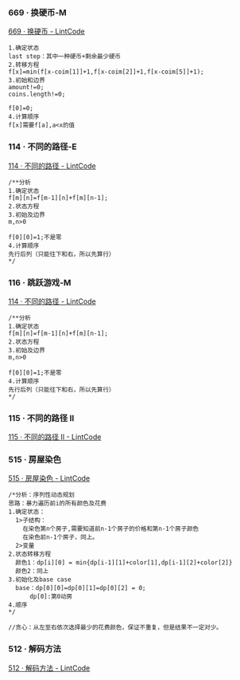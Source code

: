 ### 669 · 换硬币-M

[669 · 换硬币 - LintCode](https://www.lintcode.com/problem/669/description)

```
1.确定状态
last step：其中一种硬币+剩余最少硬币
2.转移方程
f[x]=min(f[x-coim[1]]+1,f[x-coim[2]]+1,f[x-coim[5]]+1);
3.初始和边界
amount!=0;
coins.length!=0;

f[0]=0;
4.计算顺序
f[x]需要f[a],a<x的值
```

### 114 · 不同的路径-E

[114 · 不同的路径 - LintCode](https://www.lintcode.com/problem/114/description)

```
/**分析
1.确定状态
f[m][n]=f[m-1][n]+f[m][n-1];
2.状态方程
3.初始及边界
m,n>0

f[0][0]=1;不是零
4.计算顺序
先行后列（只能往下和右，所以先算行）
*/
```

### 116 · 跳跃游戏-M

[114 · 不同的路径 - LintCode](https://www.lintcode.com/problem/114/description)

```
/**分析
1.确定状态
f[m][n]=f[m-1][n]+f[m][n-1];
2.状态方程
3.初始及边界
m,n>0

f[0][0]=1;不是零
4.计算顺序
先行后列（只能往下和右，所以先算行）
*/
```

### 115 · 不同的路径 II

[115 · 不同的路径 II - LintCode](https://www.lintcode.com/problem/115/)

### 515 · 房屋染色

[515 · 房屋染色 - LintCode](https://www.lintcode.com/problem/515/)

```
/*分析：序列性动态规划
思路：暴力遍历前i的所有颜色及花费
1.确定状态：
  1>子结构：
​    在染色第n个房子,需要知道前n-1个房子的价格和第n-1个房子颜色
​    在染色前n-1个房子，同上。
  2>变量
2.状态转移方程
  颜色1：dp[i][0] = min{dp[i-1][1]+color[1],dp[i-1][2]+color[2]}
  颜色2：同上
3.初始化及base case
  base：dp[0][0]=dp[0][1]=dp[0][2] = 0;
​      dp[0]:第0动房
4.顺序
*/

//贪心：从左至右依次选择最少的花费颜色，保证不重复，但是结果不一定对少。
```

### 512 · 解码方法

[512 · 解码方法 - LintCode](https://www.lintcode.com/problem/512/description)
